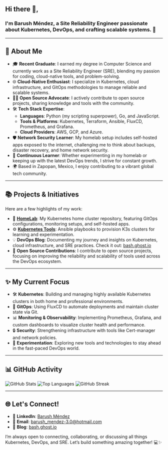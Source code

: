 ## Hi there 👋,

### I'm Barush Méndez, a Site Reliability Engineer passionate about Kubernetes, DevOps, and crafting scalable systems. 🚀

---

## 🧐 About Me

- 🎓 **Recent Graduate**: I earned my degree in Computer Science and currently work as a Site Reliability Engineer (SRE), blending my passion for coding, cloud-native tools, and problem-solving.
- 🌐 **Cloud-Native Enthusiast**: I specialize in Kubernetes, cloud infrastructure, and GitOps methodologies to manage reliable and scalable systems.
- 🧑‍💻 **Open Source Advocate**: I actively contribute to open source projects, sharing knowledge and tools with the community.
- 🛠️ **Tech Stack Expertise**: 
  - **Languages**: Python (my scripting superpower), Go, and JavaScript.
  - **Tools & Platforms**: Kubernetes, Terraform, Ansible, FluxCD, Prometheus, and Grafana.
  - **Cloud Providers**: AWS, GCP, and Azure.
- 🛡️ **Network Security Learner**: My homelab setup includes self-hosted apps exposed to the internet, challenging me to think about backups, disaster recovery, and home network security.
- 🎯 **Continuous Learner**: Whether experimenting in my homelab or keeping up with the latest DevOps trends, I strive for constant growth.
- 🌍 Based in Zapopan, Mexico, I enjoy contributing to a vibrant global tech community.

---

## 📚 Projects & Initiatives

Here are a few highlights of my work:
- 🏡 **[HomeLab](https://github.com/mustybatz/homelab)**: My Kubernetes home cluster repository, featuring GitOps configurations, monitoring setups, and self-hosted apps.
- ⚙️ **[Kubernetes Tools](https://github.com/mustybatz/homelab-provisioning)**: Ansible playbooks to provision K3s clusters for learning and experimentation.
- 💡 **DevOps Blog**: Documenting my journey and insights on Kubernetes, cloud infrastructure, and SRE practices. Check it out: [bash.ghost.io](https://bash.ghost.io/)
- 🌟 **Open Source Contributions**: I contribute to open source projects, focusing on improving the reliability and scalability of tools used across the DevOps ecosystem.

---

## ✨ My Current Focus

- 🛠️ **Kubernetes**: Building and managing highly available Kubernetes clusters in both home and professional environments.
- 🔄 **GitOps**: Using FluxCD to automate deployments and maintain cluster state via Git.
- 📊 **Monitoring & Observability**: Implementing Prometheus, Grafana, and custom dashboards to visualize cluster health and performance.
- 🔒 **Security**: Strengthening infrastructure with tools like Cert-manager and network policies.
- 🚀 **Experimentation**: Exploring new tools and technologies to stay ahead in the fast-paced DevOps world.

---

## 📊 GitHub Activity

![GitHub Stats](https://github-readme-stats.vercel.app/api?username=mustybatz&show_icons=true&theme=radical)
![Top Languages](https://github-readme-stats.vercel.app/api/top-langs/?username=mustybatz&layout=compact&theme=radical)
![GitHub Streak](https://github-readme-streak-stats.herokuapp.com/?user=mustybatz&theme=radical)

---

## 🌐 Let's Connect!

- 💼 **LinkedIn**: [Barush Méndez](https://www.linkedin.com/in/barush-mendez-7b261b11b/)
- 📧 **Email**: [barush_mendez-3.0@hotmail.com](mailto:barush_mendez-3.0@hotmail.com)
- 📝 **Blog**: [bash.ghost.io](https://bash.ghost.io/)

I’m always open to connecting, collaborating, or discussing all things Kubernetes, DevOps, and SRE. Let’s build something amazing together! 💻✨

